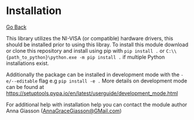 # Installation
[Go Back](README.md)

This library utilizes the NI-VISA (or compatible) hardware drivers, this should be installed prior to using this libray.
To install this module download or clone this repository and install using pip with 
`pip install .` or
`C:\\{path_to_python}\python.exe -m pip install .` if multiple Python installations exist.

Additionally the package can be installed in development mode with the `-e/--editable` flag e.g `pip install -e .` More details on development mode can be found at https://setuptools.pypa.io/en/latest/userguide/development_mode.html 

For additional help with installation help you can contact the module author Anna Giasson (AnnaGraceGiasson@GMail.com)
